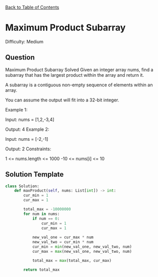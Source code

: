 [Back to Table of Contents](../README.md)

# Maximum Product Subarray
Difficulty: Medium

## Question
Maximum Product Subarray
Solved 
Given an integer array nums, find a subarray that has the largest product within the array and return it.

A subarray is a contiguous non-empty sequence of elements within an array.

You can assume the output will fit into a 32-bit integer.

Example 1:

Input: nums = [1,2,-3,4]

Output: 4
Example 2:

Input: nums = [-2,-1]

Output: 2
Constraints:

1 <= nums.length <= 1000
-10 <= nums[i] <= 10

## Solution Template
```python
class Solution:
    def maxProduct(self, nums: List[int]) -> int:
        cur_min = 1
        cur_max = 1

        total_max = -10000000
        for num in nums:
            if num == 0:
                cur_min = 1
                cur_max = 1
            
            new_val_one = cur_max * num
            new_val_two = cur_min * num
            cur_min = min(new_val_one, new_val_two, num)
            cur_max = max(new_val_one, new_val_two, num)

            total_max = max(total_max, cur_max)

        return total_max
```
